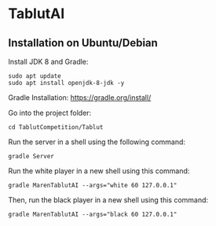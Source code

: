 # TablutAI


## Installation on Ubuntu/Debian 

Install JDK 8 and Gradle:

```
sudo apt update
sudo apt install openjdk-8-jdk -y
```

Gradle Installation: https://gradle.org/install/


Go into the project folder:
```
cd TablutCompetition/Tablut
```

Run the server in a shell using the following command:
```
gradle Server
```

Run the white player in a new shell using this command:
```
gradle MarenTablutAI --args="white 60 127.0.0.1"
```
Then, run the black player in a new shell using this command:
```
gradle MarenTablutAI --args="black 60 127.0.0.1"
```
